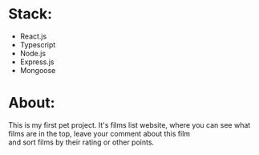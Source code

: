 # Stack:
  - React.js
  - Typescript
  - Node.js
  - Express.js
  - Mongoose
  
 # About:
 This is my first pet project. It's films list website, where you can see what films are in the top, leave your comment about this film\
 and sort films by their rating or other points.
